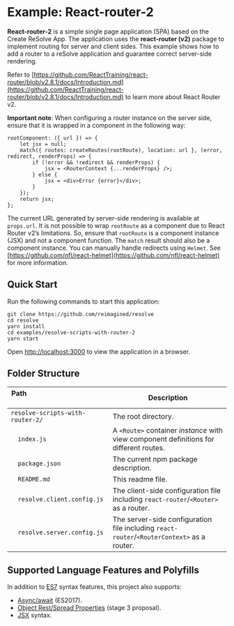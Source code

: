 # Example: React-router-2
**React-router-2** is a simple single page application (SPA) based on the Create ReSolve App. The application uses the **react-router (v2)** package to implement routing for server and client sides. This example shows how to add a router to a reSolve application and guarantee correct server-side rendering.

Refer to [https://github.com/ReactTraining/react-router/blob/v2.8.1/docs/Introduction.md](https://github.com/ReactTraining/react-router/blob/v2.8.1/docs/Introduction.md) to learn more about React Router v2.

**Important note**: When configuring a router instance on the server side, ensure that it is wrapped in a component in the following way:
```
rootComponent: ({ url }) => {
    let jsx = null;
    match({ routes: createRoutes(rootRoute), location: url }, (error, redirect, renderProps) => {
        if (!error && !redirect && renderProps) {
            jsx = <RouterContext {...renderProps} />;
        } else {
            jsx = <div>Error {error}</div>;
        }
    });
    return jsx;
};
```

The current URL generated by server-side rendering is available at `props.url`. It is not possible to wrap `rootRoute` as a component due to React Router v2’s limitations. So, ensure that `rootRoute` is a component instance (JSX) and not a component function. The `match` result should also be a component instance.
You can manually handle redirects using `Helmet`. See [https://github.com/nfl/react-helmet](https://github.com/nfl/react-helmet) for more information.

## Quick Start

Run the following commands to start this application:
```
git clone https://github.com/reimagined/resolve
cd resolve
yarn install
cd examples/resolve-scripts-with-router-2
yarn start
```

Open [http://localhost:3000](http://localhost:3000) to view the application in a browser.

## Folder Structure

| ​Path ​ ​ ​ ​ ​ ​ ​ ​ ​ ​ ​ ​ ​ ​ ​ ​ ​ ​ ​ ​​ ​ ​ ​ ​ ​​ ​ ​ ​ ​| Description                                                                              |
| ---------------------------------| ---------------------------------------------------------------------------------------- |
| `resolve-scripts-with-router-2/` | The root directory.                                               |
| `​ ​ ​index.js                    ` | A `<Route>` container *instance* with view component definitions for different routes.  |
| `​ ​ package.json                ` | The current npm package description.                                                       |
| `​ ​ README.md                   ` | This readme file.                                                                         |
| `​ ​ resolve.client.config.js    ` | The client-side configuration file including `react-router`/`<Router>` as a router.             |
| `​ ​ resolve.server.config.js    ` | The server-side configuration file including `react-router`/`<RouterContext>` as a router.      |

## Supported Language Features and Polyfills

In addition to [ES7](http://2ality.com/2016/01/ecmascript-2016.html) syntax features, this project also supports:

* [Async/await](https://github.com/tc39/ecmascript-asyncawait) (ES2017).
* [Object Rest/Spread Properties](https://github.com/sebmarkbage/ecmascript-rest-spread) (stage 3 proposal).
* [JSX](https://facebook.github.io/react/docs/introducing-jsx.html) syntax.
